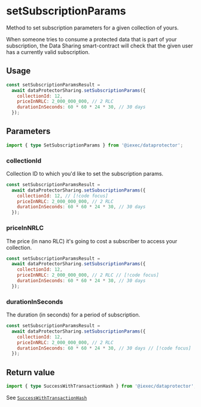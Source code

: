 # setSubscriptionParams

Method to set subscription parameters for a given collection of yours.

When someone tries to consume a protected data that is part of your
subscription, the Data Sharing smart-contract will check that the given user has
a currently valid subscription.

## Usage

```js
const setSubscriptionParamsResult =
  await dataProtectorSharing.setSubscriptionParams({
    collectionId: 12,
    priceInNRLC: 2_000_000_000, // 2 RLC
    durationInSeconds: 60 * 60 * 24 * 30, // 30 days
  });
```

## Parameters

```ts
import { type SetSubscriptionParams } from '@iexec/dataprotector';
```

### collectionId

Collection ID to which you'd like to set the subscription params.

```js
const setSubscriptionParamsResult =
  await dataProtectorSharing.setSubscriptionParams({
    collectionId: 12, // [!code focus]
    priceInNRLC: 2_000_000_000, // 2 RLC
    durationInSeconds: 60 * 60 * 24 * 30, // 30 days
  });
```

### priceInNRLC

The price (in nano RLC) it's going to cost a subscriber to access your
collection.

```js
const setSubscriptionParamsResult =
  await dataProtectorSharing.setSubscriptionParams({
    collectionId: 12,
    priceInNRLC: 2_000_000_000, // 2 RLC // [!code focus]
    durationInSeconds: 60 * 60 * 24 * 30, // 30 days
  });
```

### durationInSeconds

The duration (in seconds) for a period of subscription.

```js
const setSubscriptionParamsResult =
  await dataProtectorSharing.setSubscriptionParams({
    collectionId: 12,
    priceInNRLC: 2_000_000_000, // 2 RLC
    durationInSeconds: 60 * 60 * 24 * 30, // 30 days // [!code focus]
  });
```

## Return value

```ts
import { type SuccessWithTransactionHash } from '@iexec/dataprotector';
```

See [`SuccessWithTransactionHash`](../../types.md#successwithtransactionhash)
